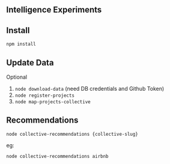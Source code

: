 Intelligence Experiments
------------------------

## Install

`npm install`

## Update Data

Optional

1. `node download-data` (need DB credentials and Github Token)
2. `node register-projects`
3. `node map-projects-collective`

## Recommendations

`node collective-recommendations {collective-slug}`

eg:

`node collective-recommendations airbnb`
